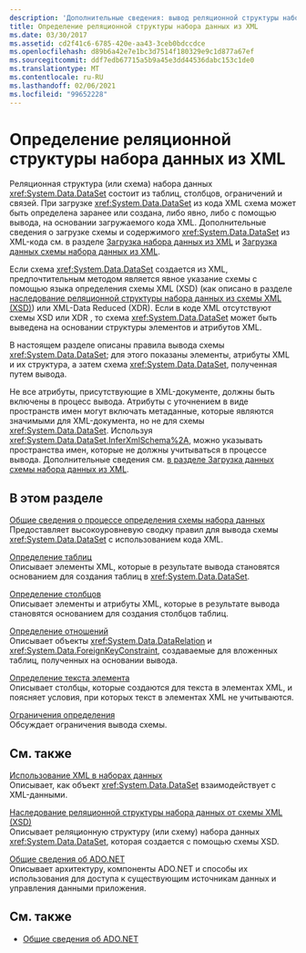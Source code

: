 ```yaml
---
description: 'Дополнительные сведения: вывод реляционной структуры набора данных из XML'
title: Определение реляционной структуры набора данных из XML
ms.date: 03/30/2017
ms.assetid: cd2f41c6-6785-420e-aa43-3ceb0bdccdce
ms.openlocfilehash: d89b6a42e7e1bc3d7514f180329e9c1d877a67ef
ms.sourcegitcommit: ddf7edb67715a5b9a45e3dd44536dabc153c1de0
ms.translationtype: MT
ms.contentlocale: ru-RU
ms.lasthandoff: 02/06/2021
ms.locfileid: "99652228"
---
```

# <a name="inferring-dataset-relational-structure-from-xml"></a>Определение реляционной структуры набора данных из XML

Реляционная структура (или схема) набора данных <xref:System.Data.DataSet> состоит из таблиц, столбцов, ограничений и связей. При загрузке <xref:System.Data.DataSet> из кода XML схема может быть определена заранее или создана, либо явно, либо с помощью вывода, на основании загружаемого кода XML. Дополнительные сведения о загрузке схемы и содержимого <xref:System.Data.DataSet> из XML-кода см. в разделе [Загрузка набора данных из XML](loading-a-dataset-from-xml.md) и [Загрузка данных схемы набора данных из XML](loading-dataset-schema-information-from-xml.md).  
  
 Если схема <xref:System.Data.DataSet> создается из XML, предпочтительным методом является явное указание схемы с помощью языка определения схемы XML (XSD) (как описано в разделе [наследование реляционной структуры набора данных из схемы XML (XSD)](deriving-dataset-relational-structure-from-xml-schema-xsd.md)) или XML-Data Reduced (XDR). Если в коде XML отсутствуют схемы XSD или XDR , то схема <xref:System.Data.DataSet> может быть выведена на основании структуры элементов и атрибутов XML.  
  
 В настоящем разделе описаны правила вывода схемы <xref:System.Data.DataSet>; для этого показаны элементы, атрибуты XML и их структура, а затем схема <xref:System.Data.DataSet>, полученная путем вывода.  
  
 Не все атрибуты, присутствующие в XML-документе, должны быть включены в процесс вывода. Атрибуты с уточнением в виде пространств имен могут включать метаданные, которые являются значимыми для XML-документа, но не для схемы <xref:System.Data.DataSet>. Используя <xref:System.Data.DataSet.InferXmlSchema%2A>, можно указывать пространства имен, которые не должны учитываться в процессе вывода. Дополнительные сведения см. [в разделе Загрузка данных схемы набора данных из XML](loading-dataset-schema-information-from-xml.md).  
  
## <a name="in-this-section"></a>В этом разделе  

 [Общие сведения о процессе определения схемы набора данных](summary-of-the-dataset-schema-inference-process.md)  
 Предоставляет высокоуровневую сводку правил для вывода схемы <xref:System.Data.DataSet> с использованием кода XML.  
  
 [Определение таблиц](inferring-tables.md)  
 Описывает элементы XML, которые в результате вывода становятся основанием для создания таблиц в <xref:System.Data.DataSet>.  
  
 [Определение столбцов](inferring-columns.md)  
 Описывает элементы и атрибуты XML, которые в результате вывода становятся основанием для создания столбцов таблиц.  
  
 [Определение отношений](inferring-relationships.md)  
 Описывает объекты <xref:System.Data.DataRelation> и <xref:System.Data.ForeignKeyConstraint>, создаваемые для вложенных таблиц, полученных на основании вывода.  
  
 [Определение текста элемента](inferring-element-text.md)  
 Описывает столбцы, которые создаются для текста в элементах XML, и поясняет условия, при которых текст в элементах XML не учитываются.  
  
 [Ограничения определения](inference-limitations.md)  
 Обсуждает ограничения вывода схемы.  
  
## <a name="related-sections"></a>См. также  

 [Использование XML в наборах данных](using-xml-in-a-dataset.md)  
 Описывает, как объект <xref:System.Data.DataSet> взаимодействует с XML-данными.  
  
 [Наследование реляционной структуры набора данных от схемы XML (XSD)](deriving-dataset-relational-structure-from-xml-schema-xsd.md)  
 Описывает реляционную структуру (или схему) набора данных <xref:System.Data.DataSet>, которая создается с помощью схемы XSD.  
  
 [Общие сведения об ADO.NET](../ado-net-overview.md)  
 Описывает архитектуру, компоненты ADO.NET и способы их использования для доступа к существующим источникам данных и управления данными приложения.  
  
## <a name="see-also"></a>См. также

- [Общие сведения об ADO.NET](../ado-net-overview.md)
